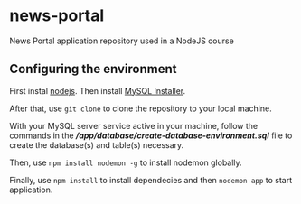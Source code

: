 # news-portal
News Portal application repository used in a NodeJS course

## Configuring the environment
First instal [nodejs](https://nodejs.org/).
Then install [MySQL Installer](https://dev.mysql.com/downloads/).

After that, use `git clone` to clone the repository to your local machine.

With your MySQL server service active in your machine, follow the commands in the **_/app/database/create-database-environment.sql_** file to create the database(s) and table(s) necessary.

Then, use `npm install nodemon -g` to install nodemon globally.

Finally, use `npm install` to install dependecies and then `nodemon app` to start application.
